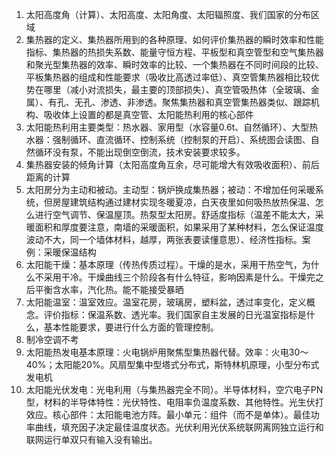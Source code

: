 1. 太阳高度角（计算）、太阳高度、太阳角度、太阳辐照度、我们国家的分布区域
2. 集热器的定义、集热器所用到的各种原理、如何评价集热器的瞬时效率和性能指标、集热器的热损失系数、能量守恒方程、平板型和真空管型和空气集热器和聚光型集热器的效率、瞬时效率的比较、一个集热器在不同时间段的比较、平板集热器的组成和性能要求（吸收比高透过率低）、真空管集热器相比较优势在哪里（减小对流损失，最主要的顶部损失）、真空管吸热体（全玻璃、金属）、有孔、无孔、渗透、非渗透。聚焦集热器和真空管集热器类似、跟踪机构、吸收体上设置的都是真空管、太阳能热利用的核心部件
3. 太阳能热利用主要类型：热水器、家用型（水容量0.6t、自然循环）、大型热水器：强制循环、直流循环、控制系统（控制泵的开启）、系统图会读图、自然循环没有泵，不能出现倒空倒流，技术安装要求较多。
4. 集热器安装的倾角计算（太阳高度角互余，尽可能增大有效吸收面积）、前后距离的计算
5. 太阳房分为主动和被动。主动型：锅炉换成集热器；被动：不增加任何采暖系统，但房屋建筑结构通过建材实现冬暖夏凉，白天夜里如何吸热放热保温、怎么进行空气调节、保温屋顶。热泵型太阳房。舒适度指标（温差不能太大，采暖面积和厚度要注意，南墙的采暖面积，如果采用了某种材料，怎么保证温度波动不大，同一个墙体材料，越厚，两张表要读懂意思）、经济性指标。案例：采暖保温结构
6. 太阳能干燥：基本原理（传热传质过程）。干燥的是水，采用干热空气，为什么不采用干冷。干燥曲线三个阶段各有什么特征，影响因素是什么。干燥完之后平衡含水率，汽化热。能不能接受暴晒
7. 太阳能温室：温室效应。温室花房，玻璃房，塑料盆，透过率变化，定义概念。评价指标：保温系数、透光率。我们国家自主发展的日光温室指标是什么，基本性能要求，要进行什么方面的管理控制。
8. 制冷空调不考
9. 太阳能热发电基本原理：火电锅炉用聚焦型集热器代替。效率：火电30～40%；太阳能20%。风扇型集中型塔式分布式，斯特林机原理，小型分布式发电机
10. 太阳能光伏发电：光电利用（与集热器完全不同）。半导体材料，空穴电子PN型，材料的半导体特性：光伏特性、电阻率负温度系数、其他特性。光生伏打效应。核心部件：太阳能电池方阵。最小单元：组件（而不是单体）。最佳功率曲线，填充因子决定最佳温度状态。光伏利用光伏系统联网离网独立运行和联网运行单双只有输入没有输出。